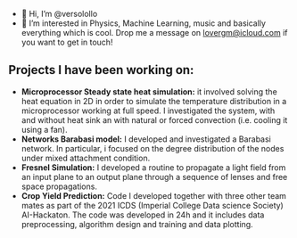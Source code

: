 - 👋 Hi, I’m @versolollo
- 👀 I’m interested in Physics, Machine Learning, music and basically everything which is cool. Drop me a message on lovergm@icloud.com if you want to get in touch!

## Projects I have been working on:

- **Microprocessor Steady state heat simulation:** it involved solving the heat equation in 2D in order to simulate the temperature distribution in a microprocessor working at full speed. I investigated the system, with and without heat sink an with natural or forced convection (i.e. cooling it using a fan).
- **Networks Barabasi model:** I developed and investigated a Barabasi network. In particular, i focused on the degree distribution of the nodes under mixed attachment condition.
- **Fresnel Simulation:** I developed a routine to propagate a light field from an input plane to an output plane through a sequence of lenses and free space propagations.
- **Crop Yield Prediction:** Code I developed together with three other team mates as part of the 2021 ICDS (Imperial College Data science Society) AI-Hackaton. The code was developed in 24h and it includes data preprocessing, algorithm design and training and data plotting.

<!---
versolollo/versolollo is a ✨ special ✨ repository because its `README.md` (this file) appears on your GitHub profile.
You can click the Preview link to take a look at your changes.
--->

